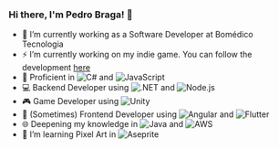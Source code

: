 ### Hi there, I'm Pedro Braga! 👋

<!--
**phbragam/phbragam** is a ✨ _special_ ✨ repository because its `README.md` (this file) appears on your GitHub profile.

Here are some ideas to get you started:

- 🔭 I’m currently working on ...
- 🌱 I’m currently learning ...
- 👯 I’m looking to collaborate on ...
- 🤔 I’m looking for help with ...
- 💬 Ask me about ...
- 📫 How to reach me: ...
- 😄 Pronouns: ...
- ⚡ Fun fact: ...
-->

- 🔭 I’m currently working as a Software Developer at Bomédico Tecnologia
- ⚡ I’m currently working on my indie game. You can follow the development [here](https://x.com/ChanseyDev)
- 🔧 Proficient in ![C#](https://img.shields.io/badge/C%23-239120?style=for-the-badge&logo=c-sharp&logoColor=white) and ![JavaScript](https://img.shields.io/badge/JavaScript-F7DF1E?style=for-the-badge&logo=javascript&logoColor=black)
- 💻 Backend Developer using ![.NET](https://img.shields.io/badge/.NET-512BD4?style=for-the-badge&logo=.net&logoColor=white) and ![Node.js](https://img.shields.io/badge/Node.js-43853D?style=for-the-badge&logo=node.js&logoColor=white)
- 🎮 Game Developer using ![Unity](https://img.shields.io/badge/Unity-100000?style=for-the-badge&logo=unity&logoColor=white)
- 🌟 (Sometimes) Frontend Developer using ![Angular](https://img.shields.io/badge/Angular-DD0031?style=for-the-badge&logo=angular&logoColor=white) and ![Flutter](https://img.shields.io/badge/Flutter-02569B?style=for-the-badge&logo=flutter&logoColor=white)
- 🌐 Deepening my knowledge in ![Java](https://img.shields.io/badge/Java-007396?style=for-the-badge&logo=java&logoColor=white) and ![AWS](https://img.shields.io/badge/AWS-232F3E?style=for-the-badge&logo=amazon-aws&logoColor=white) 
- 🌱 I’m learning Pixel Art in ![Aseprite](https://img.shields.io/badge/Aseprite-7D929E?style=for-the-badge&logo=aseprite&logoColor=white) 
